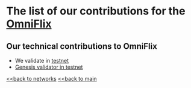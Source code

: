 # The list of our contributions for the [OmniFlix](https://omniflix.network/)

## Our technical contributions to OmniFlix

- We validate in [testnet](https://explorer.omniflix.network/account/omniflix1p3v55j7znxt35k9cnlr72hwz3w5rx6daz6ag5g)
- [Genesis validator in testnet](https://github.com/PlusUA/testnets/commit/ca0b95a13914bc59b5e00b9cbd91076ad94822d7)


[<<back to networks](https://github.com/nq4-net/entrance/tree/main/networks)
[<<back to main](https://github.com/nq4-net/entrance)